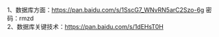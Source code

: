 1、数据库方面：https://pan.baidu.com/s/1SscG7_WNvRN5arC2Szo-6g 密码：rmzd  
2、数据库关键技术：https://pan.baidu.com/s/1dEHsT0H  

